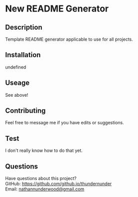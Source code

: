 # New README Generator

  

  ## Description 
  Template README generator applicable to use for all projects. 

  ## Installation 
  undefined

  ## Useage
  See above!

  ## Contributing
  Feel free to message me if you have edits or suggestions. 

  ## Test
  I don't really know how to do that yet. 

  ## Questions
  Have questions about this project?  
  GitHub: https://github.com/github.io/thundernunder  
  Email: nathannunderwood@gmail.com

